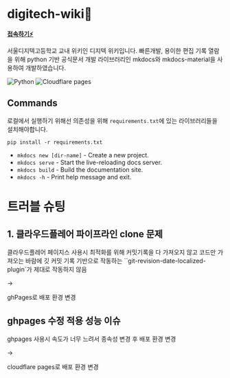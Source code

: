 # digitech-wiki📙

**[접속하기⚡](https://digitech-wiki.gwon.us)**

서울디지텍고등학교 교내 위키인 디지텍 위키입니다.
빠른개발, 용이한 편집 기록 열람을 위해 python 기반 공식문서 개발 라이브러리인 mkdocs와 mkdocs-material을 사용하여 개발하였습니다.

![Python](https://img.shields.io/badge/python-3670A0?style=for-the-badge&logo=python&logoColor=ffdd54)
![Cloudflare pages](https://img.shields.io/badge/Cloudflare-F38020?style=for-the-badge&logo=Cloudflare&logoColor=white)

## Commands

로컬에서 실행하기 위해선 의존성을 위해 `requirements.txt`에 있는 라이브러리들을 설치해야합니다.

`pip install -r requirements.txt`

- `mkdocs new [dir-name]` - Create a new project.
- `mkdocs serve` - Start the live-reloading docs server.
- `mkdocs build` - Build the documentation site.
- `mkdocs -h` - Print help message and exit.

# 트러블 슈팅

## 1. 클라우드플레어 파이프라인 clone 문제

클라우드플레어 페이지스 사용시 최적화를 위해 커밋기록을 다 가져오지 않고 코드만 가져오는 바람에 깃 커밋 기록 기반으로 작동하는 ``git-revision-date-localized-plugin`가 제대로 작동하지 않음

->

ghPages로 배포 환경 변경

## ghpages 수정 적용 성능 이슈

ghpages 사용시 속도가 너무 느려서 종속성 변경 후 배포 환경 변경

->

cloudflare pages로 배포 환경 변경
